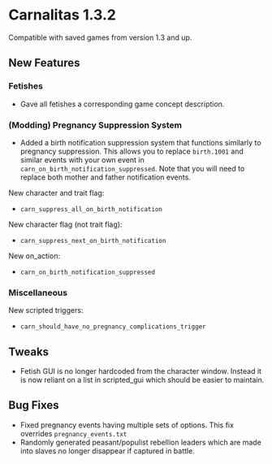 # Carnalitas 1.3.2

Compatible with saved games from version 1.3 and up.

## New Features

### Fetishes

* Gave all fetishes a corresponding game concept description.

### (Modding) Pregnancy Suppression System

* Added a birth notification suppression system that functions similarly to pregnancy suppression. This allows you to replace `birth.1001` and similar events with your own event in `carn_on_birth_notification_suppressed`. Note that you will need to replace both mother and father notification events.

New character and trait flag:

* `carn_suppress_all_on_birth_notification`

New character flag (not trait flag):

* `carn_suppress_next_on_birth_notification`

New on_action:

* `carn_on_birth_notification_suppressed`

### Miscellaneous

New scripted triggers:

* `carn_should_have_no_pregnancy_complications_trigger`

## Tweaks

* Fetish GUI is no longer hardcoded from the character window. Instead it is now reliant on a list in scripted_gui which should be easier to maintain.

## Bug Fixes

* Fixed pregnancy events having multiple sets of options. This fix overrides `pregnancy_events.txt`
* Randomly generated peasant/populist rebellion leaders which are made into slaves no longer disappear if captured in battle.